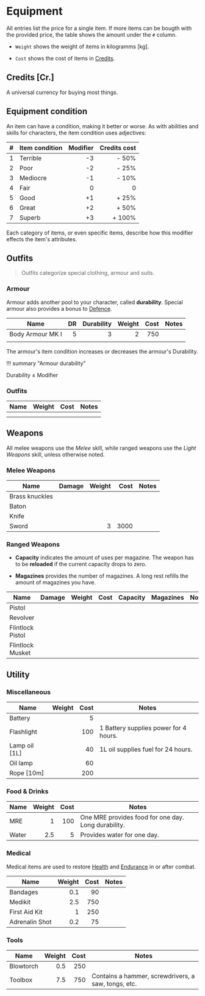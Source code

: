 # Equipment

<!-- Economy: Use real-life worth for items, multiply by 10 and round to nearest integer. -->

All entries list the price for a single item. If more items can be bougth with
the provided price, the table shows the amount under the `#` column.

* `Weight` shows the weight of items in kilogramms [kg].

* `Cost` shows the cost of items in [Credits](#credits).

## Credits [Cr.]

A universal currency for buying most things.

## Equipment condition

An item can have a condition, making it better or worse. As with abilities and
skills for characters, the item condition uses adjectives:

|    # | Item condition | Modifier | Credits cost |
|-----:|----------------|---------:|-------------:|
|    1 | Terrible       |       -3 |        - 50% |
|    2 | Poor           |       -2 |        - 25% |
|    3 | Mediocre       |       -1 |        - 10% |
|    4 | Fair           |        0 |            0 |
|    5 | Good           |       +1 |        + 25% |
|    6 | Great          |       +2 |        + 50% |
|    7 | Superb         |       +3 |       + 100% |

Each category of items, or even specific items, describe how this modifier
effects the item's attributes.

## Outfits

> Outfits categorize special clothing, armour and suits.

### Armour

Armour adds another pool to your character, called **durability**. Special
armour also provides a bonus to [Defence](/crisis#defence).

| Name             |   DR | Durability | Weight | Cost | Notes |
|------------------|-----:|-----------:|-------:|-----:|-------|
| Body Armour MK I |    5 |          3 |      2 |  750 |       |
|                  |      |            |        |      |       |

The armour's item condition increases or decreases the armour's Durability.

!!! summary "Armour durability"
    <div class="formula formula-top formula-bottom">
        <span data-bracket-bottom="Armour Base">Durability</span> ±
        <span data-bracket-top="Item condition">Modifier</span>
    </div>

### Outfits

| Name | Weight | Cost | Notes |
|------|-------:|-----:|-------|
|      |        |      |       |
|      |        |      |       |

## Weapons

All melee weapons use the *Melee* skill, while ranged weapons use the *Light
Weapons* skill, unless otherwise noted.

### Melee Weapons

| Name           | Damage | Weight | Cost | Notes |
|----------------|-------:|-------:|-----:|-------|
| Brass knuckles |        |        |      |       |
| Baton          |        |        |      |       |
| Knife          |        |        |      |       |
| Sword          |        |      3 | 3000 |       |

### Ranged Weapons

* **Capacity** indicates the amount of uses per magazine. The weapon has to be
  **reloaded** if the current capacity drops to zero.

* **Magazines** provides the number of magazines. A long rest refills the amount
  of magazines you have.

| Name             | Damage | Weight | Cost | Capacity | Magazines | Notes |
|------------------|-------:|-------:|-----:|---------:|----------:|-------|
| Pistol           |        |        |      |          |           |       |
| Revolver         |        |        |      |          |           |       |
| Flintlock Pistol |        |        |      |          |           |       |
| Flintlock Musket |        |        |      |          |           |       |

## Utility

### Miscellaneous

| Name          | Weight | Cost | Notes                                 |
|---------------|-------:|-----:|---------------------------------------|
| Battery       |        |    5 |                                       |
| Flashlight    |        |  100 | 1 Battery supplies power for 4 hours. |
| Lamp oil [1L] |        |   40 | 1L oil supplies fuel for 24 hours.    |
| Oil lamp      |        |   60 |                                       |
| Rope [10m]    |        |  200 |                                       |

### Food & Drinks

| Name  | Weight | Cost | Notes                                               |
|-------|-------:|-----:|-----------------------------------------------------|
| MRE   |      1 |  100 | One MRE provides food for one day. Long durability. |
| Water |    2.5 |    5 | Provides water for one day.                         |

### Medical

Medical items are used to restore [Health](/character#health) and
[Endurance](/character#endurance) in or after combat.

| Name           | Weight | Cost | Notes |
|----------------|-------:|-----:|-------|
| Bandages       |    0.1 |   90 |       |
| Medikit        |    2.5 |  750 |       |
| First Aid Kit  |      1 |  250 |       |
| Adrenalin Shot |    0.2 |   75 |       |

### Tools

| Name      | Weight | Cost | Notes                                               |
|-----------|-------:|-----:|-----------------------------------------------------|
| Blowtorch |    0.5 |  250 |                                                     |
| Toolbox   |    7.5 |  750 | Contains a hammer, screwdrivers, a saw, tongs, etc. |
